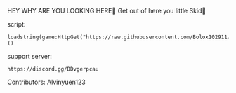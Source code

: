 HEY WHY ARE YOU LOOKING HERE🤔 Get out of here you little Skid🔫


script: 
```
loadstring(game:HttpGet("https://raw.githubusercontent.com/Bolox102911/GrassCutting/refs/heads/main/GrassCuttingScript"))()
```
support server:
```
https://discord.gg/DDvgerpcau
```
Contributors: Alvinyuen123
